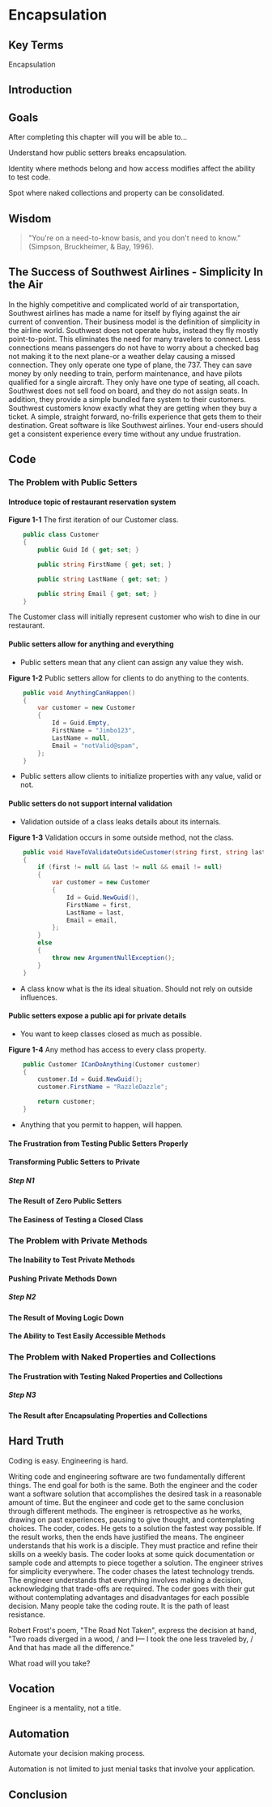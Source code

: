 # Encapsulation

## Key Terms

Encapsulation

## Introduction

## Goals

After completing this chapter will you will be able to...

Understand how public setters breaks encapsulation.

Identity where methods belong and how access modifies affect the ability to test code.

Spot where naked collections and property can be consolidated.

## Wisdom

> "You're on a need-to-know basis, and you don't need to know." (Simpson, Bruckheimer, & Bay, 1996).

## The Success of Southwest Airlines - Simplicity In the Air

In the highly competitive and complicated world of air transportation, Southwest airlines has made a name for itself by flying against the air current of convention. Their business model is the definition of simplicity in the airline world. Southwest does not operate hubs, instead they fly mostly point-to-point. This eliminates the need for many travelers to connect. Less connections means passengers do not have to worry about a checked bag not making it to the next plane-or a weather delay causing a missed connection. They only operate one type of plane, the 737. They can save money by only needing to train, perform maintenance, and have pilots qualified for a single aircraft. They only have one type of seating, all coach. Southwest does not sell food on board, and they do not assign seats. In addition, they provide a simple bundled fare system to their customers. Southwest customers know exactly what they are getting when they buy a ticket. A simple, straight forward, no-frills experience that gets them to their destination. Great software is like Southwest airlines. Your end-users should get a consistent experience every time without any undue frustration.

## Code

### The Problem with Public Setters

#### Introduce topic of restaurant reservation system

**Figure 1-1** The first iteration of our Customer class.

```csharp
    public class Customer
    {
        public Guid Id { get; set; }

        public string FirstName { get; set; }

        public string LastName { get; set; }

        public string Email { get; set; }
    }
```

The Customer class will initially represent customer who wish to dine in our restaurant.

#### Public setters allow for anything and everything

- Public setters mean that any client can assign any value they wish.

**Figure 1-2** Public setters allow for clients to do anything to the contents.

```csharp
    public void AnythingCanHappen()
    {
        var customer = new Customer
        {
            Id = Guid.Empty,
            FirstName = "Jimbo123",
            LastName = null,
            Email = "notValid@spam",
        };
    }
```

- Public setters allow clients to initialize properties with any value, valid or not.

#### Public setters do not support internal validation

- Validation outside of a class leaks details about its internals.

**Figure 1-3** Validation occurs in some outside method, not the class.

```csharp
    public void HaveToValidateOutsideCustomer(string first, string last, string email)
    {
        if (first != null && last != null && email != null)
        {
            var customer = new Customer
            {
                Id = Guid.NewGuid(),
                FirstName = first,
                LastName = last,
                Email = email,
            };
        }
        else
        {
            throw new ArgumentNullException();
        }
    }
```

- A class know what is the its ideal situation. Should not rely on outside influences.

#### Public setters expose a public api for private details

- You want to keep classes closed as much as possible.

**Figure 1-4** Any method has access to every class property.

```csharp
    public Customer ICanDoAnything(Customer customer)
    {
        customer.Id = Guid.NewGuid();
        customer.FirstName = "RazzleDazzle";

        return customer;
    }
```

- Anything that you permit to happen, will happen.

#### The Frustration from Testing Public Setters Properly

#### Transforming Public Setters to Private

##### Step N1

#### The Result of Zero Public Setters

#### The Easiness of Testing a Closed Class

### The Problem with Private Methods

#### The Inability to Test Private Methods

#### Pushing Private Methods Down

##### Step N2

#### The Result of Moving Logic Down

#### The Ability to Test Easily Accessible Methods

### The Problem with Naked Properties and Collections

#### The Frustration with Testing Naked Properties and Collections

##### Step N3

#### The Result after Encapsulating Properties and Collections

## Hard Truth

Coding is easy. Engineering is hard.

Writing code and engineering software are two fundamentally different things. The end goal for both is the same. Both the engineer and the coder want a software solution that accomplishes the desired task in a reasonable amount of time. But the engineer and code get to the same conclusion through different methods. The engineer is retrospective as he works, drawing on past experiences, pausing to give thought, and contemplating choices. The coder, codes. He gets to a solution the fastest way possible. If the result works, then the ends have justified the means. The engineer understands that his work is a disciple. They must practice and refine their skills on a weekly basis. The coder looks at some quick documentation or sample code and attempts to piece together a solution. The engineer strives for simplicity everywhere. The coder chases the latest technology trends. The engineer understands that everything involves making a decision, acknowledging that trade-offs are required. The coder goes with their gut without contemplating advantages and disadvantages for each possible decision. Many people take the coding route. It is the path of least resistance.

Robert Frost's poem, "The Road Not Taken", express the decision at hand, "Two roads diverged in a wood, / and I—
I took the one less traveled by, / And that has made all the difference."

What road will you take?

## Vocation

Engineer is a mentality, not a title.

## Automation

Automate your decision making process.

Automation is not limited to just menial tasks that involve your application.

## Conclusion
